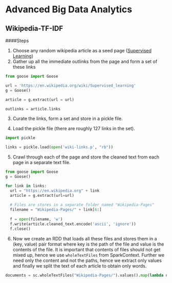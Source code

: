 # Advanced Big Data Analytics

## Wikipedia-TF-IDF

####Steps

1. Choose any random wikipedia article as a seed page ([Supervised Learning](https://en.wikipedia.org/wiki/Supervised_learning))
2. Gather up all the immediate outlinks from the page and form a set of these links

  ```python
  from goose import Goose
  
  url = 'https://en.wikipedia.org/wiki/Supervised_learning'
  g = Goose()
  
  article = g.extract(url = url)
  
  outlinks = article.links
  ```

3. Curate the links, form a set and store in a pickle file.

4. Load the pickle file (there are roughly 127 links in the set).

  ```python
  import pickle
  
  links = pickle.load(open('wiki-links.p', "rb"))
  ```

5. Crawl through each of the page and store the cleaned text from each page in a separate text file.

  ```python
  from goose import Goose
  g = Goose()
  
  for link in links:
    url = "https://en.wikipedia.org" + link
    article = g.extract(url=url)
    
    # Files are stores in a separate folder named "Wikipedia-Pages"
    filename = "Wikipedia-Pages/" + link[6:]
    
    f = open(filename, 'w')
    f.write(article.cleaned_text.encode('ascii', 'ignore'))
    f.close()

  ```
6. Now we create an RDD that loads all these files and stores them in a (key, value) pair format where key is the path of the file and value is the contents of the file. It is important that contents of files should not get mixed up, hence we use `wholeTextFiles` from SparkContext. Further we need only the content and not the paths, hence we extract only values and finally we split the text of each article to obtain only words.

  ```python
  documents = sc.wholeTextFiles("Wikipedia-Pages/").values().map(lambda doc: re.split('\W+', doc))
  ```
